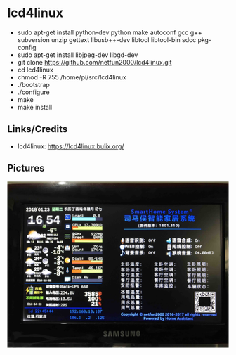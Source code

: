 lcd4linux
===========
- sudo apt-get install python-dev python make autoconf gcc g++ subversion unzip gettext libusb++-dev libtool libtool-bin sdcc pkg-config
- sudo apt-get install libjpeg-dev libgd-dev
- git clone https://github.com/netfun2000/lcd4linux.git
- cd lcd4linux
- chmod -R 755 /home/pi/src/lcd4linux
- ./bootstrap
- ./configure
- make
- make install

Links/Credits
-------------
- lcd4linux: https://lcd4linux.bulix.org/

Pictures
--------
![Sample SAMSUNG SPF-107H display](https://github.com/netfun2000/lcd4linux/blob/trunk/demo18.jpg "Sample SAMSUNG SPF-107H display")

